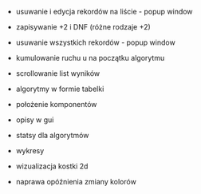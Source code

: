 
- usuwanie i edycja rekordów na liście - popup window
- zapisywanie +2 i DNF (różne rodzaje +2)
- usuwanie wszystkich rekordów - popup window

- kumulowanie ruchu u na początku algorytmu

- scrollowanie list wyników
- algorytmy w formie tabelki
- położenie komponentów
- opisy w gui

- statsy dla algorytmów
- wykresy
- wizualizacja kostki 2d

- naprawa opóźnienia zmiany kolorów
